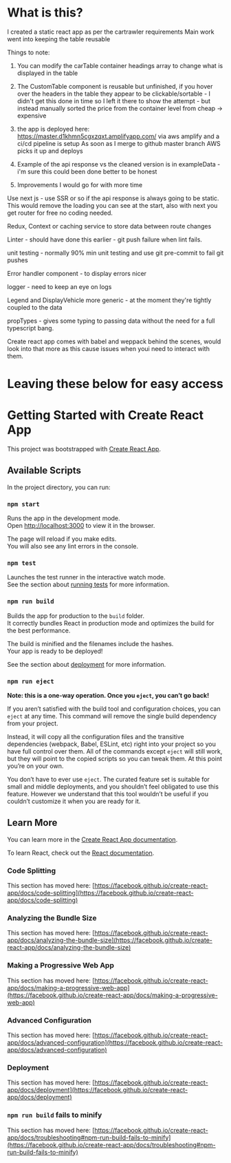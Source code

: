 # What is this?
I created a static react app as per the cartrawler requirements
Main work went into keeping the table reusable

Things to note: 

1. You can modify the carTable container headings array to change what is displayed in the table

2. The CustomTable component is reusable but unfinished, if you hover over the headers in the table they appear to be clickable/sortable - I didn't get this done in time so I left it there to show the attempt - but instead manually sorted the price from the container level from cheap -> expensive

3. the app is deployed here: https://master.d1khmn5cgxzqxt.amplifyapp.com/
via aws amplify and a ci/cd pipeline is setup
As soon as I merge to github master branch AWS picks it up and deploys

4. Example of the api response vs the cleaned version is in exampleData - i'm sure this could been done better to be honest

5. Improvements I would go for with more time

Use next js - use SSR or so if the api response is always going to be static. This would remove the loading you can see at the start, also with next you get router for free no coding needed.

Redux, Context or caching service to store data between route changes

Linter - should have done this earlier - git push failure when lint fails.

unit testing - normally 90% min unit testing and use git pre-commit to fail git pushes

Error handler component - to display errors nicer

logger - need to keep an eye on logs

Legend and DisplayVehicle more generic - at the moment they're tightly coupled to the data

propTypes - gives some typing to passing data without the need for a full typescript bang. 

Create react app comes with babel and weppack behind the scenes, would look into that more as this cause issues when youi need to interact with them.



# Leaving these below for easy access

# Getting Started with Create React App

This project was bootstrapped with [Create React App](https://github.com/facebook/create-react-app).

## Available Scripts

In the project directory, you can run:

### `npm start`

Runs the app in the development mode.\
Open [http://localhost:3000](http://localhost:3000) to view it in the browser.

The page will reload if you make edits.\
You will also see any lint errors in the console.

### `npm test`

Launches the test runner in the interactive watch mode.\
See the section about [running tests](https://facebook.github.io/create-react-app/docs/running-tests) for more information.

### `npm run build`

Builds the app for production to the `build` folder.\
It correctly bundles React in production mode and optimizes the build for the best performance.

The build is minified and the filenames include the hashes.\
Your app is ready to be deployed!

See the section about [deployment](https://facebook.github.io/create-react-app/docs/deployment) for more information.

### `npm run eject`

**Note: this is a one-way operation. Once you `eject`, you can’t go back!**

If you aren’t satisfied with the build tool and configuration choices, you can `eject` at any time. This command will remove the single build dependency from your project.

Instead, it will copy all the configuration files and the transitive dependencies (webpack, Babel, ESLint, etc) right into your project so you have full control over them. All of the commands except `eject` will still work, but they will point to the copied scripts so you can tweak them. At this point you’re on your own.

You don’t have to ever use `eject`. The curated feature set is suitable for small and middle deployments, and you shouldn’t feel obligated to use this feature. However we understand that this tool wouldn’t be useful if you couldn’t customize it when you are ready for it.

## Learn More

You can learn more in the [Create React App documentation](https://facebook.github.io/create-react-app/docs/getting-started).

To learn React, check out the [React documentation](https://reactjs.org/).

### Code Splitting

This section has moved here: [https://facebook.github.io/create-react-app/docs/code-splitting](https://facebook.github.io/create-react-app/docs/code-splitting)

### Analyzing the Bundle Size

This section has moved here: [https://facebook.github.io/create-react-app/docs/analyzing-the-bundle-size](https://facebook.github.io/create-react-app/docs/analyzing-the-bundle-size)

### Making a Progressive Web App

This section has moved here: [https://facebook.github.io/create-react-app/docs/making-a-progressive-web-app](https://facebook.github.io/create-react-app/docs/making-a-progressive-web-app)

### Advanced Configuration

This section has moved here: [https://facebook.github.io/create-react-app/docs/advanced-configuration](https://facebook.github.io/create-react-app/docs/advanced-configuration)

### Deployment

This section has moved here: [https://facebook.github.io/create-react-app/docs/deployment](https://facebook.github.io/create-react-app/docs/deployment)

### `npm run build` fails to minify

This section has moved here: [https://facebook.github.io/create-react-app/docs/troubleshooting#npm-run-build-fails-to-minify](https://facebook.github.io/create-react-app/docs/troubleshooting#npm-run-build-fails-to-minify)
